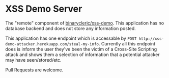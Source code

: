 # XSS Demo Server

The "remote" component of [binarycleric/xss-demo](https://github.com/binarycleric/xss-demo). This application has no database backend and does not store any information posted.

This application has one endpoint which is accessable by `POST http://xss-demo-attacker.herokuapp.com/steal-my-info`. Currently all this endpoint does is inform the user they've been the victim of a Cross-Site Scripting attack and shows them a selection of information that a potential attacker may have seen/stored/etc.

Pull Requests are welcome.
